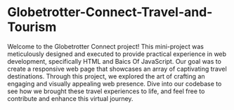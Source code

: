 # Globetrotter-Connect-Travel-and-Tourism

Welcome to the Globetrotter Connect project! This mini-project was meticulously designed and executed to provide practical experience in web development, specifically HTML and Baics Of JavaScript. Our goal was to create a responsive web page that showcases an array of captivating travel destinations. Through this project, we explored the art of crafting an engaging and visually appealing web presence. Dive into our codebase to see how we brought these travel experiences to life, and feel free to contribute and enhance this virtual journey.

